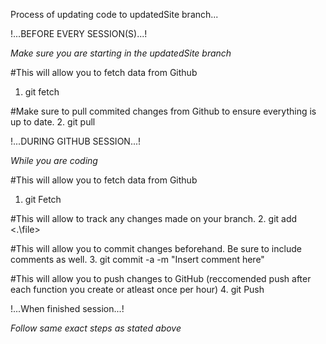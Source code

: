 Process of updating code to updatedSite branch...

!...BEFORE EVERY SESSION(S)...!

*Make sure you are starting in the updatedSite branch*

#This will allow you to fetch data from Github
1. git fetch

#Make sure to pull commited changes from Github to ensure everything is up to date.
2. git pull

!...DURING GITHUB SESSION...!

*While you are coding*

#This will allow you to fetch data from Github
1. git Fetch

#This will allow to track any changes made on your branch.
2. git add <.\file>

#This will allow you to commit changes beforehand. Be sure to include comments as well.
3. git commit -a -m "Insert comment here"

#This will allow you to push changes to GitHub (reccomended push after each function you create or atleast once per hour)
4. git Push

!...When finished session...!

*Follow same exact steps as stated above*
